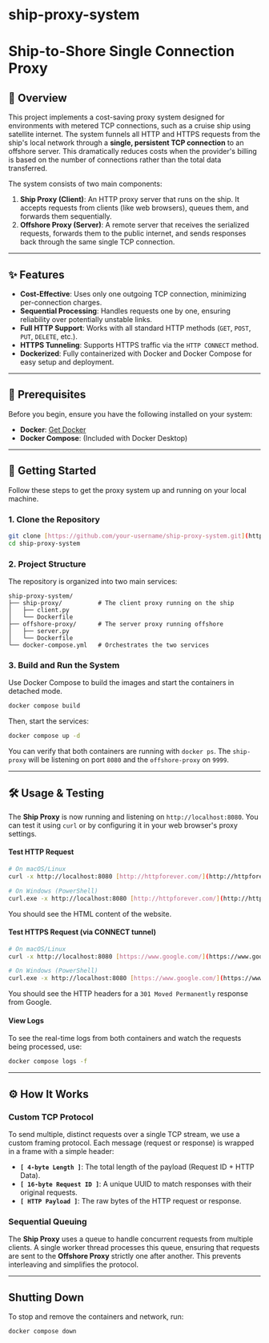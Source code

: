 # ship-proxy-system
# Ship-to-Shore Single Connection Proxy

## 🚢 Overview

This project implements a cost-saving proxy system designed for environments with metered TCP connections, such as a cruise ship using satellite internet. The system funnels all HTTP and HTTPS requests from the ship's local network through a **single, persistent TCP connection** to an offshore server. This dramatically reduces costs when the provider's billing is based on the number of connections rather than the total data transferred.

The system consists of two main components:
1.  **Ship Proxy (Client)**: An HTTP proxy server that runs on the ship. It accepts requests from clients (like web browsers), queues them, and forwards them sequentially.
2.  **Offshore Proxy (Server)**: A remote server that receives the serialized requests, forwards them to the public internet, and sends responses back through the same single TCP connection.



---

## ✨ Features

- **Cost-Effective**: Uses only one outgoing TCP connection, minimizing per-connection charges.
- **Sequential Processing**: Handles requests one by one, ensuring reliability over potentially unstable links.
- **Full HTTP Support**: Works with all standard HTTP methods (`GET`, `POST`, `PUT`, `DELETE`, etc.).
- **HTTPS Tunneling**: Supports HTTPS traffic via the `HTTP CONNECT` method.
- **Dockerized**: Fully containerized with Docker and Docker Compose for easy setup and deployment.

---

## 🔧 Prerequisites

Before you begin, ensure you have the following installed on your system:
- **Docker**: [Get Docker](https://www.docker.com/get-started)
- **Docker Compose**: (Included with Docker Desktop)

---

## 🚀 Getting Started

Follow these steps to get the proxy system up and running on your local machine.

### 1. Clone the Repository

```bash
git clone [https://github.com/your-username/ship-proxy-system.git](https://github.com/your-username/ship-proxy-system.git)
cd ship-proxy-system
```

### 2. Project Structure

The repository is organized into two main services:

```
ship-proxy-system/
├── ship-proxy/          # The client proxy running on the ship
│   ├── client.py
│   └── Dockerfile
├── offshore-proxy/      # The server proxy running offshore
│   ├── server.py
│   └── Dockerfile
└── docker-compose.yml   # Orchestrates the two services
```

### 3. Build and Run the System

Use Docker Compose to build the images and start the containers in detached mode.

```bash
docker compose build
```

Then, start the services:

```bash
docker compose up -d
```

You can verify that both containers are running with `docker ps`. The `ship-proxy` will be listening on port `8080` and the `offshore-proxy` on `9999`.

---

## 🛠️ Usage & Testing

The **Ship Proxy** is now running and listening on `http://localhost:8080`. You can test it using `curl` or by configuring it in your web browser's proxy settings.

#### Test HTTP Request

```bash
# On macOS/Linux
curl -x http://localhost:8080 [http://httpforever.com/](http://httpforever.com/)

# On Windows (PowerShell)
curl.exe -x http://localhost:8080 [http://httpforever.com/](http://httpforever.com/)
```
You should see the HTML content of the website.

#### Test HTTPS Request (via CONNECT tunnel)

```bash
# On macOS/Linux
curl -x http://localhost:8080 [https://www.google.com/](https://www.google.com/) -I

# On Windows (PowerShell)
curl.exe -x http://localhost:8080 [https://www.google.com/](https://www.google.com/) -I
```
You should see the HTTP headers for a `301 Moved Permanently` response from Google.

#### View Logs

To see the real-time logs from both containers and watch the requests being processed, use:
```bash
docker compose logs -f
```

---

## ⚙️ How It Works

### Custom TCP Protocol

To send multiple, distinct requests over a single TCP stream, we use a custom framing protocol. Each message (request or response) is wrapped in a frame with a simple header:

- **`[ 4-byte Length ]`**: The total length of the payload (Request ID + HTTP Data).
- **`[ 16-byte Request ID ]`**: A unique UUID to match responses with their original requests.
- **`[ HTTP Payload ]`**: The raw bytes of the HTTP request or response.

### Sequential Queuing

The **Ship Proxy** uses a queue to handle concurrent requests from multiple clients. A single worker thread processes this queue, ensuring that requests are sent to the **Offshore Proxy** strictly one after another. This prevents interleaving and simplifies the protocol.

---

## Shutting Down

To stop and remove the containers and network, run:
```bash
docker compose down
```
